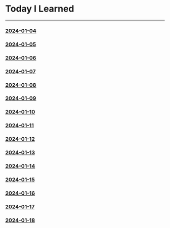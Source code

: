 # Today I Learned
------------------
### [2024-01-04](https://github.com/Feat3719/TIL/blob/main/2024-01/2024-01-04.md)
### [2024-01-05](https://github.com/Feat3719/TIL/blob/main/2024-01/2024-01-05.md)
### [2024-01-06](https://github.com/Feat3719/TIL/blob/main/2024-01/2024-01-06.md)
### [2024-01-07](https://github.com/Feat3719/TIL/blob/main/2024-01/2024-01-07.md)
### [2024-01-08](https://github.com/Feat3719/TIL/blob/main/2024-01/2024-01-08.md)
### [2024-01-09](https://github.com/Feat3719/TIL/blob/main/2024-01/2024-01-09.md)
### [2024-01-10](https://github.com/Feat3719/TIL/blob/main/2024-01/2024-01-10.md)
### [2024-01-11](https://github.com/Feat3719/TIL/blob/main/2024-01/2024-01-11.md)
### [2024-01-12](https://github.com/Feat3719/TIL/blob/main/2024-01/2024-01-12.md)
### [2024-01-13](https://github.com/Feat3719/TIL/blob/main/2024-01/2024-01-13.md)
### [2024-01-14](https://github.com/Feat3719/TIL/blob/main/2024-01/2024-01-14.md)
### [2024-01-15](https://github.com/Feat3719/TIL/blob/main/2024-01/2024-01-15.md)
### [2024-01-16](https://github.com/Feat3719/TIL/blob/main/2024-01/2024-01-16.md)
### [2024-01-17](https://github.com/Feat3719/TIL/blob/main/2024-01/2024-01-17.md)
### [2024-01-18](https://github.com/Feat3719/TIL/blob/main/2024-01/2024-01-18.md)
